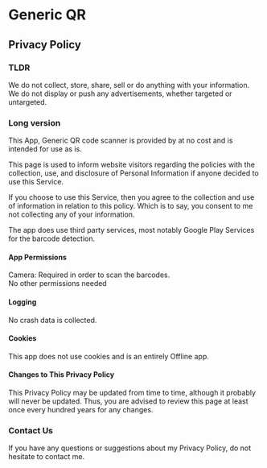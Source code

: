 # Generic QR
## Privacy Policy

### TLDR
We do not collect, store, share, sell or do anything with your information.
We do not display or push any advertisements, whether targeted or untargeted.

### Long version

This App, Generic QR code scanner is provided by at no cost and is intended for use as is.  

This page is used to inform website visitors regarding the policies with the collection, use, and disclosure of Personal Information if anyone decided to use this Service.  

If you choose to use this Service, then you agree to the collection and use of information in relation to this policy. Which is to say, you consent to me not collecting any of your information. 

The app does use third party services, most notably Google Play Services for the barcode detection.

#### App Permissions

Camera: Required in order to scan the barcodes.  
No other permissions needed

#### Logging

No crash data is collected.

#### Cookies

This app does not use cookies and is an entirely Offline app.

#### Changes to This Privacy Policy

This Privacy Policy may be updated from time to time, although it probably will never be updated. Thus, you are advised to review this page at least once every hundred years for any changes.

### Contact Us

If you have any questions or suggestions about my Privacy Policy, do not hesitate to contact me.
